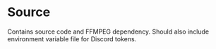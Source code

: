 # Source
Contains source code and FFMPEG dependency. Should also include environment variable file for Discord tokens.
